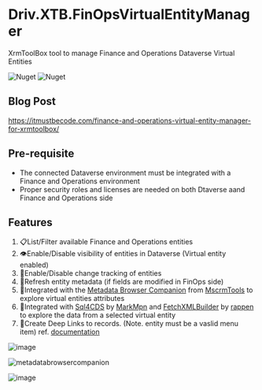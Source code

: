 # Driv.XTB.FinOpsVirtualEntityManager
XrmToolBox tool to manage Finance and Operations Dataverse Virtual Entities

![Nuget](https://img.shields.io/nuget/dt/Driv.XTB.FinOpsVirtualEntityManager) ![Nuget](https://img.shields.io/nuget/v/Driv.XTB.FinOpsVirtualEntityManager)

## Blog Post
https://itmustbecode.com/finance-and-operations-virtual-entity-manager-for-xrmtoolbox/

## Pre-requisite
- The connected Dataverse environment must be integrated with a Finance and Operations environment  
- Proper security roles and licenses are needed on both Dtaverse aand Finance and Operations side

## Features
1. 📋List/Filter available Finance and Operations entities
1. 👁️Enable/Disable visibility of entities in Dataverse (Virtual entity enabled)
1. 🔁Enable/Disable change tracking of entities
1. 🔄Refresh entity metadata (if fields are modified in FinOps side)
1. 🤝Integrated with the [Metadata Browser Companion](https://github.com/MscrmTools/MsCrmTools.MetadataBrowser) from [MscrmTools](https://github.com/MscrmTools) to explore virtual entities attributes
2. 🤝Integrated with [Sql4CDS](https://github.com/MarkMpn/Sql4Cds) by [MarkMpn](https://github.com/MarkMpn) and [FetchXMLBuilder](https://github.com/rappen/FetchXMLBuilder) by [rappen](https://github.com/rappen) to explore the data from a selected virtual entity
3. 🔗Create Deep Links to records. (Note. entity must be a vaslid menu item) ref. [documentation](https://learn.microsoft.com/en-us/dynamics365/fin-ops-core/dev-itpro/user-interface/create-deep-links?WT.mc_id=DX-MVP-5004959)


![image](https://github.com/drivardxrm/Driv.XTB.FinOpsVirtualEntityManager/assets/38399134/0d7ac159-5496-42d8-9ed0-10aa24c26f15)






![metadatabrowsercompanion](https://github.com/drivardxrm/Driv.XTB.FinOpsVirtualEntityManager/assets/38399134/f427f54c-3c70-4c5e-9ee2-9cbccabcdaca)

![image](https://github.com/user-attachments/assets/59147f0d-8561-4d2e-8559-303cceb4dd76)


